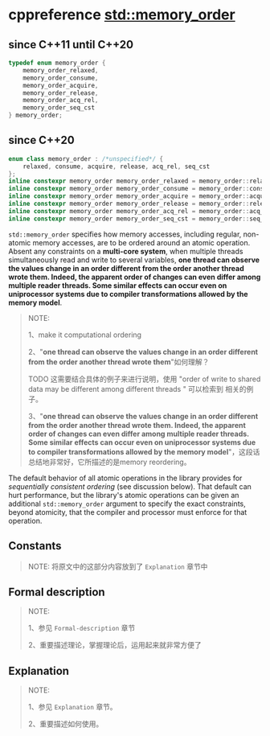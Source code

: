 # cppreference [std::memory_order](https://en.cppreference.com/w/cpp/atomic/memory_order)



## since C++11 until C++20

```C++
typedef enum memory_order {
    memory_order_relaxed,
    memory_order_consume,
    memory_order_acquire,
    memory_order_release,
    memory_order_acq_rel,
    memory_order_seq_cst
} memory_order;
```

## since C++20

```c++
enum class memory_order : /*unspecified*/ {
    relaxed, consume, acquire, release, acq_rel, seq_cst
};
inline constexpr memory_order memory_order_relaxed = memory_order::relaxed;
inline constexpr memory_order memory_order_consume = memory_order::consume;
inline constexpr memory_order memory_order_acquire = memory_order::acquire;
inline constexpr memory_order memory_order_release = memory_order::release;
inline constexpr memory_order memory_order_acq_rel = memory_order::acq_rel;
inline constexpr memory_order memory_order_seq_cst = memory_order::seq_cst;
```



`std::memory_order` specifies how memory accesses, including regular, non-atomic memory accesses, are to be ordered around an atomic operation. Absent any constraints on a **multi-core system**, when multiple threads simultaneously read and write to several variables, **one thread can observe the values change in an order different from the order another thread wrote them. Indeed, the apparent order of changes can even differ among multiple reader threads. Some similar effects can occur even on uniprocessor systems due to compiler transformations allowed by the memory model**.

> NOTE: 
>
> 1、make it computational ordering
>
> 2、"**one thread can observe the values change in an order different from the order another thread wrote them**"如何理解？
>
> TODO 这需要结合具体的例子来进行说明，使用 "order of write to shared data may be different among different threads " 可以检索到 相关的例子。
>
> 3、"**one thread can observe the values change in an order different from the order another thread wrote them. Indeed, the apparent order of changes can even differ among multiple reader threads. Some similar effects can occur even on uniprocessor systems due to compiler transformations allowed by the memory model**"，这段话总结地非常好，它所描述的是memory reordering。

The default behavior of all atomic operations in the library provides for *sequentially consistent ordering* (see discussion below). That default can hurt performance, but the library's atomic operations can be given an additional `std::memory_order` argument to specify the exact constraints, beyond atomicity, that the compiler and processor must enforce for that operation.

## Constants

> NOTE: 将原文中的这部分内容放到了 `Explanation` 章节中

## Formal description

> NOTE: 
>
> 1、参见 `Formal-description` 章节
>
> 2、重要描述理论，掌握理论后，运用起来就非常方便了

## Explanation

> NOTE: 
>
> 1、参见 `Explanation` 章节。
>
> 2、重要描述如何使用。